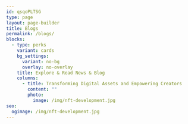 ```yaml
---
id: qsqoPLTSG
type: page
layout: page-builder
title: Blogs
permalink: /blogs/
blocks:
  - type: perks
    variant: cards
    bg_settings:
      variant: no-bg
      overlay: no-overlay
    title: Explore & Read News & Blog
    columns:
      - title: Transforming Digital Assets and Empowering Creators
        content: ""
        photo:
          image: /img/nft-development.jpg
seo:
  ogimage: /img/nft-development.jpg
---
```

